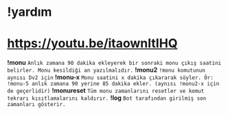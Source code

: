 ﻿# !yardım
 # https://youtu.be/itaownItIHQ

**!monu**
`Anlık zamana 90 dakika ekleyerek bir sonraki monu çıkış saatini belirler. Monu kesildiği an yazılmalıdır.`
**!monu2**
`!monu komutunun aynısı Dv2 için`
**!monu-x**
`Monu saatini x dakika çıkararak söyler. Ör: !monu-5 anlık zamana 90 yerine 85 dakika ekler. (aynısı !monu2-x için de geçerlidir)`
**!monureset**
`Tüm monu zamanlarını resetler ve komut tekrarı kısıtlamalarını kaldırır.`
**!log**
`Bot tarafından girilmiş son zamanları gösterir.`
